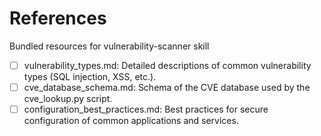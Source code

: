 # References

Bundled resources for vulnerability-scanner skill

- [ ] vulnerability_types.md: Detailed descriptions of common vulnerability types (SQL injection, XSS, etc.).
- [ ] cve_database_schema.md: Schema of the CVE database used by the cve_lookup.py script.
- [ ] configuration_best_practices.md: Best practices for secure configuration of common applications and services.

